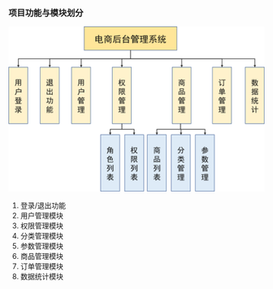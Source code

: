 ### 项目功能与模块划分

![](img/arch.png)

1. 登录/退出功能
2. 用户管理模块
3. 权限管理模块
4. 分类管理模块
5. 参数管理模块
6. 商品管理模块
7. 订单管理模块
8. 数据统计模块
